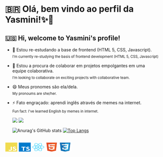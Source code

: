 # 🇧🇷 Olá, bem vindo ao perfil da Yasmini!✨🎀
## 🇺🇸 Hi, welcome to Yasmini's profile!

<!-- - 🔭 I’m currently working on ...-->
- 🌱 Estou re-estudando a base de frontend (HTML 5, CSS, Javascript). 
<br><sub>I’m currently re-studying the basis of frontend development (HTML 5, CSS, Javascript)</sub>
  
- 👯 Estou a procura de colaborar em projetos empolgantes em uma equipe colaborativa. 
<br><sub>I’m looking to collaborate on exciting projects with collaborative team.</sub>
- 😄 Meus pronomes são ela/dela.
<br><sub>My pronoums are she/her.</sub>
- ⚡ Fato engraçado: aprendi inglês através de memes na internet.
<br><sub>Fun fact: I've learned English by memes in internet.</sub>
  
  <a href="https://www.linkedin.com/in/yasminioliveira" target="_blank"><img src="https://img.shields.io/badge/-LinkedIn-%230077B5?style=for-the-badge&logo=linkedin&logoColor=white" target="_blank"></a>
  <a href = "mailto:oliveira.yasmini@gmail.com"><img src="https://img.shields.io/badge/-Gmail-%23333?style=for-the-badge&logo=gmail&logoColor=white" target="_blank"></a>

  ![Anurag's GitHub stats](https://github-readme-stats.vercel.app/api?username=yasmini98&count_private=true&show_icons=true&theme=synthwave)
  [![Top Langs](https://github-readme-stats.vercel.app/api/top-langs/?username=yasmini98&layout=compact&theme=synthwave)](https://github.com/yasmini98/github-readme-stats)

<div style="display: inline_block"><br>
  <img align="center" alt="Yas-Js" height="30" width="40" src="https://raw.githubusercontent.com/devicons/devicon/master/icons/javascript/javascript-plain.svg">
  <img align="center" alt="Yas-Ts" height="30" width="40" src="https://raw.githubusercontent.com/devicons/devicon/master/icons/typescript/typescript-plain.svg">
  <img align="center" alt="Yas-React" height="30" width="40" src="https://raw.githubusercontent.com/devicons/devicon/master/icons/react/react-original.svg">
  <img align="center" alt="Yas-HTML" height="30" width="40" src="https://raw.githubusercontent.com/devicons/devicon/master/icons/html5/html5-original.svg">
  <img align="center" alt="Yas-CSS" height="30" width="40" src="https://raw.githubusercontent.com/devicons/devicon/master/icons/css3/css3-original.svg">

</div>
